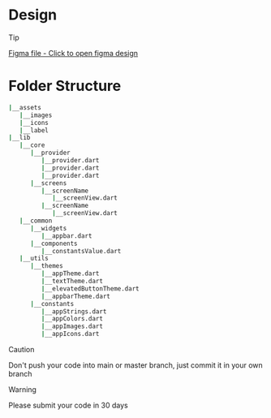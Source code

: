 # Design
> [!TIP]
> [Figma file - Click to open figma design](https://www.figma.com/community/file/1218823989467855715)

# Folder Structure

```bash
|__assets
   |__images
   |__icons
   |__label
|__lib
   |__core
      |__provider
         |__provider.dart
         |__provider.dart
         |__provider.dart
      |__screens
         |__screenName
            |__screenView.dart
         |__screenName
            |__screenView.dart
   |__common
      |__widgets
         |__appbar.dart
      |__components
         |__constantsValue.dart
   |__utils
      |__themes
         |__appTheme.dart
         |__textTheme.dart
         |__elevatedButtonTheme.dart
         |__appbarTheme.dart
      |__constants
         |__appStrings.dart
         |__appColors.dart
         |__appImages.dart
         |__appIcons.dart
```

> [!CAUTION]
> Don't push your code into main or master branch, just commit it in your own branch

> [!WARNING]
> Please submit your code in 30 days
